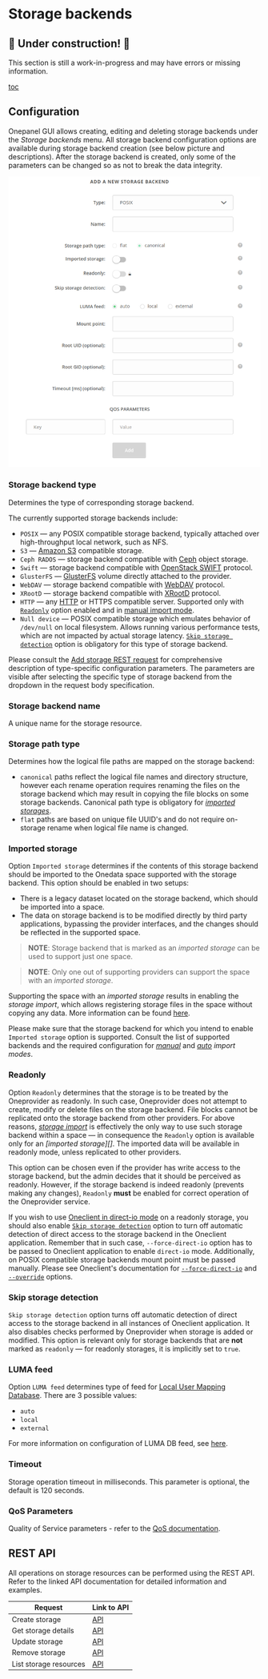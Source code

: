 # Storage backends

## 🚧 Under construction! 🚧

This section is still a work-in-progress and may have errors or missing information.

[toc][1]

## Configuration

Onepanel GUI allows creating, editing and deleting storage backends under the *Storage backends* menu.
All storage backend configuration options are available during storage backend creation
(see below picture and descriptions).
After the storage backend is created, only some of the parameters can be changed so as not to break the data integrity.

![screen-storage-config][]

### Storage backend type

Determines the type of corresponding storage backend.

The currently supported storage backends include:

* `POSIX` — any POSIX compatible storage backend, typically attached over high-throughput local network, such as NFS.
* `S3` — [Amazon S3][] compatible storage.
* `Ceph RADOS` — storage backend compatible with [Ceph][] object storage.
* `Swift` — storage backend compatible with [OpenStack SWIFT][] protocol.
* `GlusterFS` — [GlusterFS][] volume directly attached to the provider.
* `WebDAV` — storage backend compatible with [WebDAV][] protocol.
* `XRootD` — storage backend compatible with [XRootD][] protocol.
* `HTTP` — any [HTTP][] or HTTPS compatible server.
  Supported only with [`Readonly`][] option enabled and in [manual import mode][].
* `Null device` — POSIX compatible storage which emulates behavior of `/dev/null` on local filesystem.
  Allows running various performance tests, which are not impacted by actual storage latency.
  [`Skip storage detection`][] option is obligatory for this type of storage backend.

Please consult the [Add storage REST request][]
for comprehensive description of type-specific configuration parameters. The parameters are visible after selecting
the specific type of storage backend from the dropdown in the request body specification.

### Storage backend name

A unique name for the storage resource.

### Storage path type

Determines how the logical file paths are mapped on the storage backend:

* `canonical` paths reflect the logical file names and directory structure, however each rename operation
  requires renaming the files on the storage backend which may result in copying the file blocks on some storage backends.
  Canonical path type is obligatory for *[imported storages][]*.
* `flat` paths are based on unique file UUID's and do not require on-storage rename when logical file name is changed.

### Imported storage

Option `Imported storage` determines if the contents of this storage backend should be imported to the Onedata space supported
with the storage backend. This option should be enabled in two setups:

* There is a legacy dataset located on the storage backend, which should be imported into a space.
* The data on storage backend is to be modified directly by third party applications, bypassing
  the provider interfaces, and the changes should be reflected in the supported space.

> **NOTE**: Storage backend that is marked as an *imported storage* can be used to support just one space.

> **NOTE**: Only one out of supporting providers can support the space with an *imported storage*.

Supporting the space with an *imported storage* results in enabling the *storage import*, which allows
registering storage files in the space without copying any data. More information can be found [here][storage import].

Please make sure that the storage backend for which you intend to enable `Imported storage` option is supported.
Consult the list of supported backends and the required configuration for
[*manual*][manual import]
and [*auto*][auto import] *import modes*.

### Readonly

Option `Readonly` determines that the storage is to be treated by the Oneprovider as readonly.
In such case, Oneprovider does not attempt to create, modify or delete files on the storage backend.
File blocks cannot be replicated onto the storage backend from other providers.
For above reasons, *[storage import][]* is effectively the only way to use such storage backend within a space — in consequence
the `Readonly` option is available only for an *\[imported storage]\[]*.
The imported data will be available in readonly mode, unless replicated to other providers.

This option can be chosen even if the provider has write access to the storage backend, but the admin decides that it
should be perceived as readonly. However, if the storage backend is indeed readonly (prevents making any changes),
`Readonly` **must** be enabled for correct operation of the Oneprovider service.

If you wish to use [Oneclient in direct-io mode][direct-io mode]  on
a readonly storage, you should also enable [`Skip storage detection`][] option to turn off
automatic detection of direct access to the storage backend in the Oneclient application. Remember that in such case,
`--force-direct-io` option has to be passed to Oneclient application to enable `direct-io` mode.
Additionally, on POSIX compatible storage backends mount point must be passed manually.
Please see Oneclient's documentation for [`--force-direct-io`][direct-io mode]
and [`--override`][] options.

### Skip storage detection

`Skip storage detection` option turns off automatic detection of direct access to the storage backend
in all instances of Oneclient application.
It also disables checks performed by Oneprovider when storage is added or modified. This option is relevant
only for storage backends that are **not** marked as `readonly` — for readonly storages, it is implicitly set to `true`.

### LUMA feed

Option `LUMA feed` determines type of feed for [Local User Mapping Database][].
There are 3 possible values:

* `auto`
* `local`
* `external`

For more information on configuration of LUMA DB feed, see [here][luma configuration].

### Timeout

Storage operation timeout in milliseconds. This parameter is optional, the default is 120 seconds.

### QoS Parameters

Quality of Service parameters - refer to the [QoS documentation][].

## REST API

All operations on storage resources can be performed using the REST API.
Refer to the linked API documentation for detailed information and examples.

| Request                | Link to API                     |
| ---------------------- | ------------------------------- |
| Create storage         | [API][Add storage REST request] |
| Get storage details    | [API][get storage details]      |
| Update storage         | [API][modify storage]           |
| Remove storage         | [API][remove storage]           |
| List storage resources | [API][get storage]              |

<!-- references -->

[1]: <>

[Amazon S3]: http://docs.aws.amazon.com/AmazonS3/latest/API/Welcome.html

[Ceph]: http://ceph.com/ceph-storage/

[OpenStack SWIFT]: http://docs.openstack.org/developer/swift/

[GlusterFS]: https://www.gluster.org/

[WebDAV]: https://tools.ietf.org/html/rfc4918

[XRootD]: http://www.xrootd.org/

[HTTP]: https://tools.ietf.org/html/rfc7231

[`Readonly`]: #readonly

[manual import mode]: storage-import.md#manual-storage-import

[`Skip storage detection`]: #skip-storage-detection

[Add storage REST request]: https://onedata.org/#/home/api/stable/onepanel?anchor=operation/add_storage

[imported storages]: #imported-storage

[storage import]: storage-import.md

[manual import]: storage-import.md#storage-configuration-for-manual-import

[auto import]: storage-import.md#storage-configuration-for-auto-import

[direct-io mode]: ../../../user-guide/oneclient.md#direct-io-and-proxy-io-modes

[`--override`]: ../../../user-guide/oneclient.md#overriding-storage-helper-parameters

[Local User Mapping Database]: luma.md

[luma configuration]: luma.md#configuration

[get storage details]: https://onedata.org/#/home/api/stable/onepanel?anchor=operation/get_storage_details

[modify storage]: https://onedata.org/#/home/api/stable/onepanel?anchor=operation/modify_storage

[remove storage]: https://onedata.org/#/home/api/stable/onepanel?anchor=operation/remove_storage

[get storage]: https://onedata.org/#/home/api/stable/onepanel?anchor=operation/get_storages

[screen-storage-config]: ../../../../images/admin-guide/oneprovider/configuration/storages/storage-config.png

[QoS documentation]: qos.md#qos-parameters
